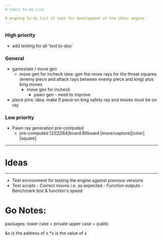 ```yaml
---
# Chess to-do list

A ongoing to-do list of task for development of the chess engine.
---
```


### High priority

- add testing for all 'test to-dos'

### General

- gamestate / move gen
  - move gen for incheck
    idea: gen the move rays for the threat squares (enemy piece and attack rays between enemy piece and king) plus king moves
    - move gen for incheck
      - pawn gen - need to improve
- piece pins:
  idea: make if piece on king safety ray and moves must be on ray

### Low priority

- Pawn ray generation pre-computed
  - pre-computed [2][2][64]board.Bitboard
    [move/capture][color][square]

---

# Ideas

---

- Test environment for testing the engine against previous versions
- Test scripts - Correct moves i.e. as expected - Function outputs - Benchmark test & function's speed

# Go Notes:

packages:
lower case = private
upper case = public

&x is the address of x
\*x is the value of x
